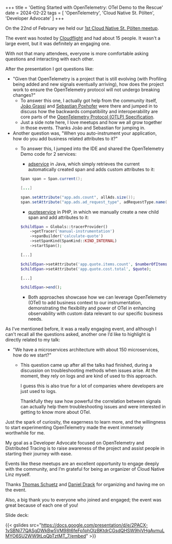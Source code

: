 +++
title = 'Getting Started with OpenTelemetry: OTel Demo to the Rescue'
date = 2024-02-22
tags = [
    'OpenTelemetry',
    'Cloud Native St. Pölten',
    'Developer Advocate'
]
+++

On the 22nd of February we held our [1st Cloud Native St. Pölten meetup][st-polten-meetup].

The event was hosted by [Cloudflight][cloudflight] and had about 15 people.
It wasn't a large event, but it was definitely an engaging one.

With not that many attendees, everyone is more comfortable asking questions and interacting with each other.

After the presentation I got questions like:

- "Given that OpenTelemetry is a project that is still evolving (with Profiling being added and new
signals eventually arriving), how does the project work to ensure the OpenTelemetry protocol will
not undergo breaking changes?"
  - To answer this one, I actually got help from the community itself, [João Grassi][joao-grassi]
    and [Sebastian Poxhofer][sebastian-poxhofer] were there and jumped in to discuss how the backwards
    compatibility and interoperability are core parts of the [OpenTelemetry Protocol (OTLP) Specification][otlp-spec].
  - Just a side note here, I love meetups and how we all grow together in those events.
  Thanks João and Sebastian for jumping in.
- Another question was, "When you auto-instrument your application, how do you add business related attributes to it?"
  - To answer this, I jumped into the IDE and shared the OpenTelemetry Demo code for 2 services:
    - [adservice][adservice] in Java, which simply retrieves the current automatically created span
    and adds custom attributes to it:

    ```java
    Span span = Span.current();

    [...]

    span.setAttribute("app.ads.count", allAds.size());
    span.setAttribute("app.ads.ad_request_type", adRequestType.name());
    ```

    - [quoteservice][quoteservice] in PHP, in which we manually create a new child span
    and add attributes to it:

    ```php
    $childSpan = Globals::tracerProvider()
        ->getTracer('manual-instrumentation')
        ->spanBuilder('calculate-quote')
        ->setSpanKind(SpanKind::KIND_INTERNAL)
        ->startSpan();

    [...]

    $childSpan->setAttribute('app.quote.items.count', $numberOfItems);
    $childSpan->setAttribute('app.quote.cost.total', $quote);

    [...]

    $childSpan->end();
    ```

    - Both approaches showcase how we can leverage OpenTelemetry (OTel) to add business context
    to our instrumentation, demonstrating the flexibility and power of OTel in enhancing observability
    with custom data relevant to our specific business needs.

As I’ve mentioned before, it was a really engaging event, and although I can't recall all the questions
asked, another one I’d like to highlight is directly related to my talk:

- "We have a microservices architecture with about 150 microservices, how do we start?"
  - This question came up after all the talks had finished, during a discussion on
  troubleshooting methods when issues arise. At the moment, they rely on logs and are kind of used to
  this approach.

    I guess this is also true for a lot of companies where developers are just used to logs.

    Thankfully they saw how powerful the correlation between signals can actually help them
    troubleshooting issues and were interested in getting to know more about OTel.

Just the spark of curiosity, the eagerness to learn more, and the willingness to start experimenting
OpenTelemetry made the event immensely worthwhile for me.

My goal as a Developer Advocate focused on OpenTelemetry and Distributed Tracing is to raise awareness
of the project and assist people in starting their journey with ease.

Events like these meetups are an excellent opportunity to engage deeply with the community, and
I’m grateful for being an organizer of Cloud Native Linz myself.

Thanks [Thomas Schuetz][thomas-schuetz] and [Daniel Drack][daniel-drack] for organizing and having me on the event.

Also, a big thank you to everyone who joined and engaged; the event was great because of each one of you!

Slide deck:

{{< gslides src="https://docs.google.com/presentation/d/e/2PACX-1vSBNi77QASgDWkBw5VM98t6feFp1phOlzBKtdrCGsdQHSW9hjVHgAvmuLMYO6SU2WW9tLqQbTztMT_7/embed" >}}

[st-polten-meetup]: https://www.meetup.com/cloud-native-austria/events/298751920/
[cloudflight]: https://www.cloudflight.io/en/
[joao-grassi]: https://github.com/joaopgrassi
[sebastian-poxhofer]: https://github.com/secustor
[otlp-spec]: https://github.com/open-telemetry/opentelemetry-proto?tab=readme-ov-file#opentelemetry-protocol-otlp-specification
[adservice]: https://github.com/open-telemetry/opentelemetry-demo/blob/main/src/adservice/src/main/java/oteldemo/AdService.java
[quoteservice]: https://github.com/open-telemetry/opentelemetry-demo/blob/main/src/quoteservice/app/routes.php
[thomas-schuetz]: https://github.com/thschue
[daniel-drack]: https://github.com/DrackThor
